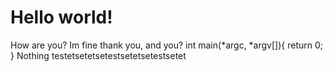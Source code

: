 # Hello world!
How are you?
Im fine thank you, and you?
int main(*argc, *argv[]){
  return 0;
}
Nothing testetsetetsetestsetetsetestsetet
